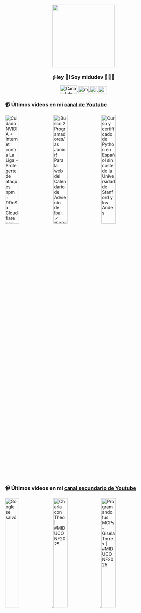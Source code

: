 <p align="center" width="300">
   <img align="center" width="200" src="https://user-images.githubusercontent.com/1561955/106762302-fda9de00-6635-11eb-99be-3ef744e60c0e.png" />
   <h3 align="center">¡Hey 👋! Soy midudev 👨🏻‍💻</h3>
</p>

<p align="center">
   <a href="https://twitch.tv/midudev" target="blank">
    <img align="center" src="https://upload.wikimedia.org/wikipedia/commons/c/ce/Twitch_logo_2019.svg" alt="Canal de Twitch de midudev" height="28px" width="56px" />
  </a>
  <span style="width: 8px;"> </span>
   <a href="https://youtube.com/midudev" target="blank">
    <img align="center" src="https://upload.wikimedia.org/wikipedia/commons/0/09/YouTube_full-color_icon_%282017%29.svg" alt="midudev" height="23px" width="33px" />
  </a>
  <span style="width: 8px;"> </span>
  <a href="https://instagram.com/midu.dev" target="blank">
    <img align="center" src="https://upload.wikimedia.org/wikipedia/commons/e/e7/Instagram_logo_2016.svg" alt="Canal de Instagram de midu.dev" height="23px" width="23px" />
  </a>
  <span style="width: 8px;"> </span>
  <a href="https://twitter.com/midudev" target="blank">
    <img align="center" src="https://upload.wikimedia.org/wikipedia/commons/thumb/6/6f/Logo_of_Twitter.svg/2491px-Logo_of_Twitter.svg.png" alt="Canal de Twitter de midudev" height="23px" width="28px" />
  </a>
</p>

### 📹 Últimos vídeos en mi [canal de Youtube](https://youtube.com/midudev?sub_confirmation=1)

<a href='https://youtu.be/IcH3DXvxgrQ' target='_blank'>
  <img width='30%' src='https://img.youtube.com/vi/IcH3DXvxgrQ/mqdefault.jpg' alt='Cuidado NVIDIA + Internet contra La Liga + Protegerte de ataques npm + DDoS a Cloudflare por React' />
</a>
<a href='https://youtu.be/XjFj51rn3M8' target='_blank'>
  <img width='30%' src='https://img.youtube.com/vi/XjFj51rn3M8/mqdefault.jpg' alt='¡Busco 2 Programadores/as Junior! Para la web del Calendario de Adviento de Ibai.  ✓ 1500€ netos / 2' />
</a>
<a href='https://youtu.be/zbZfYeRh014' target='_blank'>
  <img width='30%' src='https://img.youtube.com/vi/zbZfYeRh014/mqdefault.jpg' alt='Curso y certificado de Python en Español sin coste de la Universidad de Stanford y los Andes' />
</a>

### 📹 Últimos vídeos en mi [canal secundario de Youtube](https://youtube.com/midulive?sub_confirmation=1)

<a href='https://youtu.be/GIHowv6yt84' target='_blank'>
  <img width='30%' src='https://img.youtube.com/vi/GIHowv6yt84/mqdefault.jpg' alt='Google se salvó' />
</a>
<a href='https://youtu.be/oGLLVdWJlX4' target='_blank'>
  <img width='30%' src='https://img.youtube.com/vi/oGLLVdWJlX4/mqdefault.jpg' alt='Charla con Theo | #MIDUCONF2025' />
</a>
<a href='https://youtu.be/NldH5eojZPc' target='_blank'>
  <img width='30%' src='https://img.youtube.com/vi/NldH5eojZPc/mqdefault.jpg' alt='Programando tus MCPs - Gisela Torres | #MIDUCONF2025' />
</a>